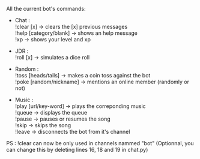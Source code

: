All the current bot's commands:

- Chat :<br>
!clear [x] → clears the [x] previous messages<br>
!help [category/blank] → shows an help message<br>
!xp → shows your level and xp

- JDR :<br>
!roll [x] → simulates a dice roll<br>

- Random :<br>
!toss [heads/tails] → makes a coin toss against the bot<br>
!poke [random/nickname] → mentions an online member (randomly or not)<br>

- Music :<br>
!play [url/key-word] → plays the correponding music<br>
!queue → displays the queue<br>
!pause → pauses or resumes the song<br>
!skip → skips the song<br>
!leave → disconnects the bot from it's channel<br>

PS : !clear can now be only used in channels nammed "bot" (Optionnal, you can change this by deleting lines 16, 18 and 19 in chat.py)
